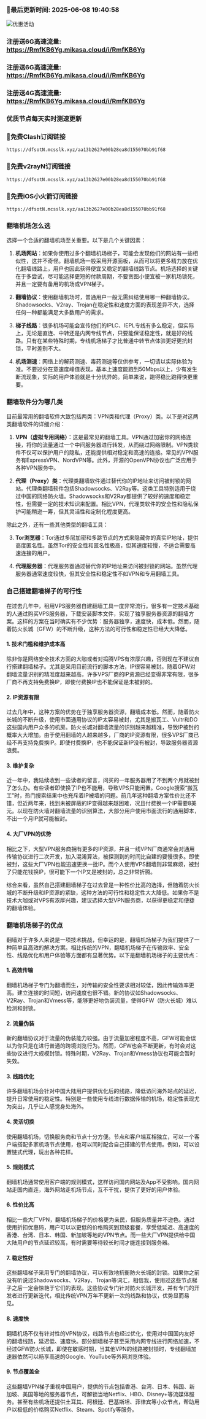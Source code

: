 ### 🚀最后更新时间: 2025-06-08 19:40:58

![优惠活动](https://tuijianvpn.com/wp-content/uploads/2024/09/截屏2024-09-22-18.52.10.png)

### 注册送6G高速流量: https://RmfKB6Yg.mikasa.cloud/i/RmfKB6Yg

### 注册送6G高速流量: https://RmfKB6Yg.mikasa.cloud/i/RmfKB6Yg

### 注册送4G高速流量: https://RmfKB6Yg.mikasa.cloud/i/RmfKB6Yg

### 优质节点每天实时测速更新


### 🚀免费Clash订阅链接

```
https://dfsotN.mcsslk.xyz/aa13b2627e00b28ea8d155070bb91f68
```

### 🚀免费v2rayN订阅链接

```
https://dfsotN.mcsslk.xyz/aa13b2627e00b28ea8d155070bb91f68
```

### 🚀免费iOS小火箭订阅链接

```
https://dfsotN.mcsslk.xyz/aa13b2627e00b28ea8d155070bb91f68
```

### 翻墙机场怎么选

选择一个合适的翻墙机场至关重要。以下是几个关键因素：

1. **机场网站**：如果你使用过多个翻墙机场梯子，可能会发现他们的网站有一些相似性，这并不奇怪。翻墙机场一般采用开源面板，从而可以将更多精力放在优化翻墙线路上，用户也因此获得便宜又稳定的翻墙线路节点。机场选择的关键在于多尝试，尽可能选择更短的付款周期，不要贪图小便宜被一家机场锁死，并且一定要有备用的机场或VPN梯子。

2. **翻墙协议**：使用翻墙机场时，普通用户一般无需纠结使用哪一种翻墙协议。Shadowsocks、V2ray、Trojan在稳定性和速度方面的表现差异不大，选择任何一种都能满足大多数用户的需求。

3. **梯子线路**：很多机场可能会宣传他们的IPLC、IEPL专线有多么稳定，但实际上，无论是直连、中转还是内网专线节点，只要能保证稳定性，就是好的线路。只有在某些特殊时期，专线机场梯子才比普通中转节点体验更好更抗封锁，平时差别不大。

4. **机场测速**：网络上的解药测速、毒药测速等仅供参考，一切请以实际体验为准。不要过分在意速度峰值表现，基本上速度能跑到50Mbps以上，少有发生断流现象，实际的用户体验就是十分优异的。简单来说，跑得稳比跑得快更重要。

### 翻墙软件分为哪几类

目前最常用的翻墙软件大致包括两类：VPN类和代理（Proxy）类。以下是对这两类翻墙软件的详细介绍：

1. **VPN（虚拟专用网络）**：这是最常见的翻墙工具。VPN通过加密你的网络连接，将你的流量通过一个中间服务器进行转发，从而绕过网络限制。VPN类软件不仅可以保护用户的隐私，还能提供相对稳定和高速的连接。常见的VPN服务有ExpressVPN、NordVPN等。此外，开源的OpenVPN协议也广泛应用于各种VPN服务中。

2. **代理（Proxy）类**：代理类翻墙软件通过替代你的IP地址来访问被封锁的网站。代理类翻墙软件包括Shadowsocks、V2Ray等。这类工具特别适用于绕过中国的网络防火墙。Shadowsocks和V2Ray都提供了较好的速度和稳定性，但需要一定的技术知识来配置。相比VPN，代理类软件的安全性和隐私保护可能稍逊一筹，但其灵活性和定制化程度更高。

除此之外，还有一些其他类型的翻墙工具：

3. **Tor浏览器**：Tor通过多层加密和多跳节点的方式来隐藏你的真实IP地址，提供高度匿名性。虽然Tor的安全性和匿名性极高，但其速度较慢，不适合需要高速连接的用户。

4. **代理服务器**：代理服务器通过替代你的IP地址来访问被封锁的网站。虽然代理服务器通常速度较快，但其安全性和稳定性不如VPN和专用翻墙工具。

### 自己搭建翻墙梯子的可行性

在过去几年中，租用VPS服务器自建翻墙工具一度非常流行。很多有一定技术基础的人通过购买VPS服务器，下载安装脚本文件，实现了独享服务器资源的翻墙方案。这样的方案在当时确实有不少优势：服务器独享，速度快，成本低。然而，随着防火长城（GFW）的不断升级，这种方法的可行性和稳定性已经大大降低。

#### 1. 技术门槛和维护成本高

除非你是网络安全技术方面的大咖或者对捣腾VPS有浓厚兴趣，否则现在不建议自行搭建翻墙梯子。尤其是采用目前流行的脚本方法，IP很容易被封。随着GFW对翻墙流量识别的精准度越来越高，许多VPS厂商的IP资源已经变得非常有限，很多厂商不再支持免费换IP，即使付费换IP也不能保证是未被封的。

#### 2. IP资源有限

过去几年中，这种方案的优势在于独享服务器资源，翻墙成本低。然而，随着防火长城的不断升级，使用市面通用协议的IP太容易被封，尤其是搬瓦工、Vultr和DO这些国内用户众多的机房。防火长城对翻墙流量的识别越来越精准，导致IP被封的概率大大增加。由于使用翻墙的人越来越多，厂商的IP资源有限，很多VPS厂商已经不再支持免费换IP。即使付费换IP，也不能保证新IP没有被封，导致服务器资源浪费。

#### 3. 维护复杂

近一年中，我陆续收到一些读者的留言，问买的一年服务器用了不到两个月就被封了怎么办。有些读者即使换了IP也不能用，导致VPS只能闲置。Google搜索“搬瓦工”时，热门搜索结果中也充斥着IP被墙的问题。前几年这种翻墙方案性价比还不错，但近两年来，找到未被屏蔽的IP变得越来越困难，况且付费换一个IP需要8美元。以现在防火墙对翻墙流量的识别算法，大部分用户使用市面流行的通用脚本，不出一个月IP就可能被封。

#### 4. 大厂VPN的优势

相比之下，大型VPN服务商拥有更多的IP资源，并且一线VPN厂商通常会对通用传输协议进行二次开发，加入混淆算法，被探测到的时间比自建的要慢很多。即使被封，这些大厂VPN也能迅速更换一批IP。而个人使用VPS翻墙则非常麻烦，被封了只能花钱换IP，很可能下一个IP又是被封的，总之非常折腾。

综合来看，虽然自己搭建翻墙梯子在过去曾是一种性价比高的选择，但随着防火长城的不断升级和IP资源的紧缺，这种方法的可行性和稳定性大大降低。如果你不是技术大咖或对VPS有浓厚兴趣，建议选择大型VPN服务商，以获得更稳定和便捷的翻墙体验。

### 翻墙机场梯子的优点

翻墙对于许多人来说是一项技术挑战，但幸运的是，翻墙机场梯子为我们提供了一种简单且高效的解决方案。相比传统的VPN，翻墙机场梯子在传输效率、安全性、线路优化和用户体验等方面都有显著优势。以下是翻墙机场梯子的主要优点：

#### 1. 高效传输

翻墙机场梯子专门为翻墙而生，对传输的安全性要求相对较低，因此传输效率更高。建立连接的时间短，访问速度也很不错。新的协议如Shadowsocks、V2Ray、Trojan和Vmess等，能够更好地伪装流量，使得GFW（防火长城）难以检测和封锁。

#### 2. 流量伪装

新的翻墙协议对于流量的伪装能力较强。由于流量加密程度不高，GFW可能会误以为你只是在进行普通的跨境浏览行为。然而，GFW也会不断更新，有时会对这些协议进行大规模封锁。特殊时期，V2Ray、Trojan和Vmess协议也可能会暂时失效。

#### 3. 线路优化

许多翻墙机场会针对中国大陆用户提供优化后的线路，降低访问海外站点的延迟，提升日常使用的稳定性。特别是一些使用专线进行数据传输的机场，稳定性表现尤为突出，几乎让人感觉身处海外。

#### 4. 灵活切换

使用翻墙机场，切换服务商和节点十分方便。节点和客户端互相独立，可以一个客户端搭配多家机场节点使用，也可以同时配合自己搭建的节点使用。例如，可以设置链式代理，玩出各种花样。

#### 5. 规则模式

翻墙机场通常使用客户端的规则模式，这样访问国内网站及App不受影响。国内网站走国内直连，海外网站走机场节点，互不干扰，提供了更好的用户体验。

#### 6. 性价比高

相比一些大厂VPN，翻墙机场梯子的价格更为亲民，但服务质量并不逊色。通过使用折扣优惠码，用户可以以更低的价格购买到顶级套餐，享受低延迟、高速度的香港、台湾、日本、韩国、新加坡等地的VPN节点。而一些大厂VPN提供给中国大陆用户的节点延迟较高，有时需要等待较长时间才能连接到服务器。

#### 7. 稳定性好

这些翻墙梯子采用专门的翻墙协议，可以有效地抗衡防火长城的封锁。如果你之前没有听说过Shadowsocks、V2Ray、Trojan等词汇，相信我，使用过这些节点梯子之后一定会惊艳于它们的表现。这些协议专门针对防火长城开发，并有专门的开发者进行更新迭代，相比传统VPN万年不更新一次的线路和协议，优势显而易见。

#### 8. 速度快

翻墙机场不仅有针对性的VPN协议，线路节点也经过优化，使用对中国国内友好的翻墙线路，延迟低、速度快。部分翻墙梯子甚至采用内网专线进行网络加速，不经过GFW防火长城，即使在敏感时期，当其他VPN的线路被封锁时，专线翻墙加速器依然可以畅享高速的Google、YouTube等外网浏览体验。

#### 9. 节点覆盖全

这些翻墙VPN梯子重视中国用户，提供的节点包括香港、台湾、日本、韩国、新加坡、美国等地的服务器节点，可解锁当地Netflix、HBO、Disney+等流媒体服务。甚至有些机场还提供土耳其、阿根廷、巴基斯坦、菲律宾等小众节点，帮助用户以极低的价格购买Netflix、Steam、Spotify等服务。
